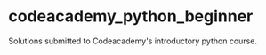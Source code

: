 codeacademy_python_beginner
===========================

Solutions submitted to Codeacademy's introductory python course.
